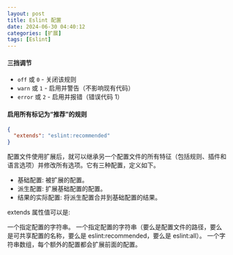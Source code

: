 ```yaml
---
layout: post
title: Eslint 配置
date: 2024-06-30 04:40:12
categories: [扩展]
tags: [Eslint]
---
```


#### 三挡调节

- `off` 或 `0` - 关闭该规则
- `warn` 或 `1` - 启用并警告（不影响现有代码）
- `error` 或 `2` - 启用并报错（错误代码 1）

#### 启用所有标记为“推荐”的规则

```json
{
  "extends": "eslint:recommended"
}
```

配置文件使用扩展后，就可以继承另一个配置文件的所有特征（包括规则、插件和语言选项）并修改所有选项。它有三种配置，定义如下。

- 基础配置: 被扩展的配置。
- 派生配置: 扩展基础配置的配置。
- 结果的实际配置: 将派生配置合并到基础配置的结果。

extends 属性值可以是: 

一个指定配置的字符串。
一个指定配置的字符串（要么是配置文件的路径，要么是可共享配置的名称，要么是 eslint:recommended，要么是 eslint:all）。
一个字符串数组，每个额外的配置都会扩展前面的配置。
